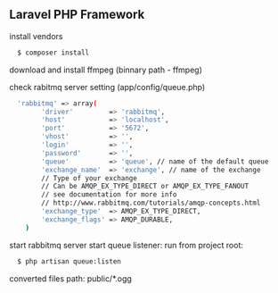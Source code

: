 ## Laravel PHP Framework

install vendors
```sh
  $ composer install
```
download and install ffmpeg (binnary path - ffmpeg)

check rabitmq server setting (app/config/queue.php)

```sh
  'rabbitmq' => array(
        'driver'         => 'rabbitmq',
        'host'           => 'localhost',
        'port'           => '5672',
        'vhost'          => '',
        'login'          => '',
        'password'       => '',
        'queue'          => 'queue', // name of the default queue
        'exchange_name'  => 'exchange', // name of the exchange
        // Type of your exchange
        // Can be AMQP_EX_TYPE_DIRECT or AMQP_EX_TYPE_FANOUT
        // see documentation for more info
        // http://www.rabbitmq.com/tutorials/amqp-concepts.html
        'exchange_type'  => AMQP_EX_TYPE_DIRECT,
        'exchange_flags' => AMQP_DURABLE,
    )
```

start rabbitmq server
start queue listener: run from project root:

```sh
  $ php artisan queue:listen
```

converted files path: public/*.ogg
